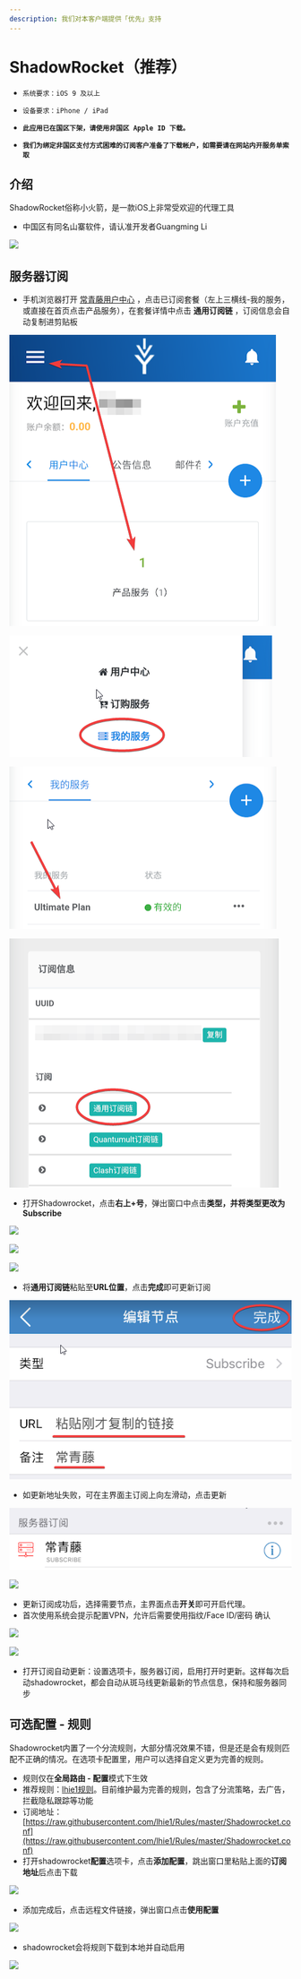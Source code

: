 ```yaml
---
description: 我们对本客户端提供「优先」支持
---
```


# ShadowRocket（推荐）

* `系统要求：iOS 9 及以上`
* `设备要求：iPhone / iPad`



* **`此应用已在国区下架，请使用非国区 Apple ID 下载。`**
* **`我们为绑定非国区支付方式困难的订阅客户准备了下载帐户，如需要请在网站内开服务单索取`**

## 介绍

ShadowRocket俗称小火箭，是一款iOS上非常受欢迎的代理工具

* 中国区有同名山寨软件，请认准开发者Guangming Li

![](../../.gitbook/assets/image-65.png)

## 服务器订阅

* 手机浏览器打开 [常青藤用户中心](https://xn--rut069fptl.club/clientarea.php) ，点击已订阅套餐（左上三横线-我的服务，或直接在首页点击产品服务），在套餐详情中点击 **通用订阅链** ，订阅信息会自动复制进剪贴板

![](../../.gitbook/assets/image%20%2825%29.png)

![](../../.gitbook/assets/image%20%2810%29.png)

![](../../.gitbook/assets/image%20%2852%29.png)

![](../../.gitbook/assets/image%20%2848%29.png)

* 打开Shadowrocket，点击**右上+号**，弹出窗口中点击**类型，**并将类型更改为**Subscribe**

![](../../.gitbook/assets/image-49.png)

![](../../.gitbook/assets/image-35.png)

![](../../.gitbook/assets/image-91.png)

* 将**通用订阅链**粘贴至**URL位置**，点击**完成**即可更新订阅

![](../../.gitbook/assets/image%20%2846%29.png)

* 如更新地址失败，可在主界面主订阅上向左滑动，点击更新

![](../../.gitbook/assets/image%20%2857%29.png)

![](../../.gitbook/assets/image-13.png)

* 更新订阅成功后，选择需要节点，主界面点击**开关**即可开启代理。
* 首次使用系统会提示配置VPN，允许后需要使用指纹/Face ID/密码 确认

![](../../.gitbook/assets/image-67.png)

![](../../.gitbook/assets/image-40%20%281%29.png)

* 打开订阅自动更新：设置选项卡，服务器订阅，启用打开时更新。这样每次启动shadowrocket，都会自动从斑马线更新最新的节点信息，保持和服务器同步

## 可选配置 - 规则

Shadowrocket内置了一个分流规则，大部分情况效果不错，但是还是会有规则匹配不正确的情况。在选项卡配置里，用户可以选择自定义更为完善的规则。

* 规则仅在**全局路由 - 配置**模式下生效
* 推荐规则：[lhie1规则](https://raw.githubusercontent.com/lhie1/Rules/master/Shadowrocket.conf)。目前维护最为完善的规则，包含了分流策略，去广告，拦截隐私跟踪等功能
* 订阅地址：[https://raw.githubusercontent.com/lhie1/Rules/master/Shadowrocket.conf](https://raw.githubusercontent.com/lhie1/Rules/master/Shadowrocket.conf)
* 打开shadowrocket**配置**选项卡，点击**添加配置**，跳出窗口里粘贴上面的**订阅地址**后点击下载 

![](../../.gitbook/assets/image-84.png)

* 添加完成后，点击远程文件链接，弹出窗口点击**使用配置**

![](../../.gitbook/assets/image-75.png)

* shadowrocket会将规则下载到本地并自动启用

![](../../.gitbook/assets/image-50.png)

